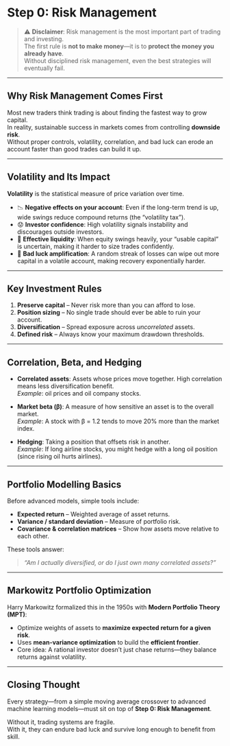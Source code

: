 # Step 0: Risk Management  

> ⚠️ **Disclaimer**: Risk management is the most important part of trading and investing.  
> The first rule is **not to make money**—it is to **protect the money you already have**.  
> Without disciplined risk management, even the best strategies will eventually fail.  

---

## Why Risk Management Comes First  

Most new traders think trading is about finding the fastest way to grow capital.  
In reality, sustainable success in markets comes from controlling **downside risk**.  
Without proper controls, volatility, correlation, and bad luck can erode an account faster than good trades can build it up.  

---

## Volatility and Its Impact  

**Volatility** is the statistical measure of price variation over time.  

- 📉 **Negative effects on your account**: Even if the long-term trend is up, wide swings reduce compound returns (the “volatility tax”).  
- 😟 **Investor confidence**: High volatility signals instability and discourages outside investors.  
- 💸 **Effective liquidity**: When equity swings heavily, your “usable capital” is uncertain, making it harder to size trades confidently.  
- 🎲 **Bad luck amplification**: A random streak of losses can wipe out more capital in a volatile account, making recovery exponentially harder.  

---

## Key Investment Rules  

1. **Preserve capital** – Never risk more than you can afford to lose.  
2. **Position sizing** – No single trade should ever be able to ruin your account.  
3. **Diversification** – Spread exposure across *uncorrelated* assets.  
4. **Defined risk** – Always know your maximum drawdown thresholds.  

---

## Correlation, Beta, and Hedging  

- **Correlated assets**: Assets whose prices move together. High correlation means less diversification benefit.  
  *Example*: oil prices and oil company stocks.  

- **Market beta (β)**: A measure of how sensitive an asset is to the overall market.  
  *Example*: A stock with β = 1.2 tends to move 20% more than the market index.  

- **Hedging**: Taking a position that offsets risk in another.  
  *Example*: If long airline stocks, you might hedge with a long oil position (since rising oil hurts airlines).  

---

## Portfolio Modelling Basics  

Before advanced models, simple tools include:  

- **Expected return** – Weighted average of asset returns.  
- **Variance / standard deviation** – Measure of portfolio risk.  
- **Covariance & correlation matrices** – Show how assets move relative to each other.  

These tools answer:  
> *“Am I actually diversified, or do I just own many correlated assets?”*  

---

## Markowitz Portfolio Optimization  

Harry Markowitz formalized this in the 1950s with **Modern Portfolio Theory (MPT)**:  

- Optimize weights of assets to **maximize expected return for a given risk**.  
- Uses **mean-variance optimization** to build the **efficient frontier**.  
- Core idea: A rational investor doesn’t just chase returns—they balance returns against volatility.  

---

## Closing Thought  

Every strategy—from a simple moving average crossover to advanced machine learning models—must sit on top of **Step 0: Risk Management**.  

Without it, trading systems are fragile.  
With it, they can endure bad luck and survive long enough to benefit from skill.  
